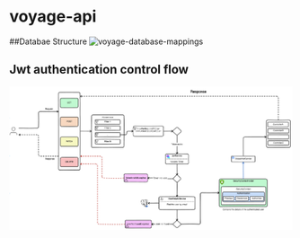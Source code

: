 ﻿# voyage-api

 ##Databae Structure
![voyage-database-mappings](https://github.com/RND2002/voyage-api/assets/94976692/f0eaa01b-01d5-4c2b-a5d4-d5a98b404276)

 ## Jwt authentication control flow

![img.png](img.png)
